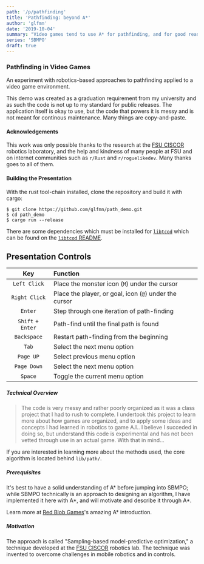```yaml
---
path: '/p/pathfinding'
title: 'Pathfinding: beyond A*'
author: 'glfmn'
date: '2019-10-04'
summary: "Video games tend to use A* for pathfinding, and for good reason, but there are things it can't do."
series: 'SBMPO'
draft: true
---
```



### Pathfinding in Video Games

An experiment with robotics-based approaches to pathfinding applied to a video game environment.

This demo was created as a graduation requirement from my university and as such the code is not up to my standard for public releases.  The application itself is okay to use, but the code that powers it is messy and is not meant for continous maintenance.  Many things are copy-and-paste.

#### Acknowledgements

This work was only possible thanks to the research at the [FSU CISCOR][CISCOR] robotics laboratory, and the help and kindness of many people at FSU and on internet communities such as `r/Rust` and `r/roguelikedev`.  Many thanks goes to all of them.

#### Building the Presentation

With the rust tool-chain installed, clone the repository and build it with
cargo:

```
$ git clone https://github.com/glfmn/path_demo.git
$ cd path_demo
$ cargo run --release
```

There are some dependencies which must be installed for [`libtcod`] which can be found on the [`libtcod` README][dependencies].

## Presentation Controls

| Key               | Function                                               |
|:-----------------:|:-------------------------------------------------------|
| `Left Click`      | Place the monster icon (`M`) under the cursor          |
| `Right Click`     | Place the player, or goal, icon (`@`) under the cursor |
| `Enter`           | Step through one iteration of path-finding             |
| `Shift` + `Enter` | Path-find until the final path is found                |
| `Backspace`       | Restart path-finding from the beginning                |
| `Tab`             | Select the next menu option                            |
| `Page UP`         | Select previous menu option                            |
| `Page Down`       | Select the next menu option                            |
| `Space`           | Toggle the current menu option                         |

##### Technical Overview

> The code is very messy and rather poorly organized as it was a class project that I had to rush to complete.  I undertook this project to learn more about how games are organized, and to apply some ideas and concepts I had learned in robotics to game A.I..  I believe I succeded in doing so, but understand this code is experimental and has not been vetted through use in an actual game.  With that in mind...

If you are interested in learning more about the methods used, the core algorithm is located behind `lib/path/`.

##### Prerequisites

It's best to have a solid understanding of A* before jumping into SBMPO; while SBMPO technically is an approach to designing an algorithm, I have implemented it here with A\*, and will motivate and describe it through A\*.

Learn more at [Red Blob Games](https://www.redblobgames.com/pathfinding/a-star/introduction.html)'s amazing A* introduction.

##### Motivation

The approach is called "Sampling-based model-predictive optimization," a technique developed at the [FSU CISCOR][CISCOR] robotics lab.  The technique was invented to overcome challenges in mobile robotics and in controls.

[`libtcod`]: https://github.com/tomassedovic/tcod-rs
[dependencies]: https://github.com/tomassedovic/tcod-rs/blob/master/README.md#how-to-use-this
[releases]: https://github.com/glfmn/path_demo/releases
[CISCOR]: https://www.ciscor.org/
